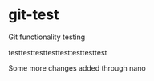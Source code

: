 # git-test
Git functionality testing

testtesttesttesttesttesttesttest

Some more changes added through nano
